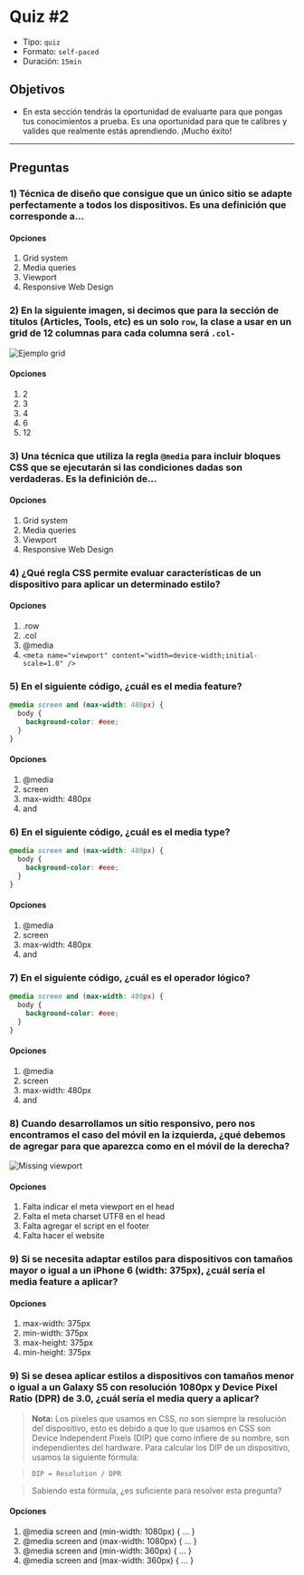 # Quiz #2

- Tipo: `quiz`
- Formato: `self-paced`
- Duración: `15min`

## Objetivos

- En esta sección tendrás la oportunidad de evaluarte para que pongas tus
  conocimientos a prueba. Es una oportunidad para que te calibres y valides que
  realmente estás aprendiendo. ¡Mucho éxito!

***

## Preguntas

### 1) Técnica de diseño que consigue que un único sitio se adapte perfectamente a todos los dispositivos. Es una definición que corresponde a...

#### Opciones

1. Grid system
2. Media queries
3. Viewport
4. Responsive Web Design

<solution style="display:none;">4</solution>

### 2) En la siguiente imagen, si decimos que para la sección de títulos (Articles, Tools, etc) es un solo `row`, la clase a usar en un grid de 12 columnas para cada columna será `.col-`

![Ejemplo grid](https://cdn.tutsplus.com/webdesign/uploads/2013/08/grids-1.jpg)

#### Opciones

1. 2
2. 3
3. 4
4. 6
5. 12

<solution style="display:none;">1</solution>

### 3) Una técnica que utiliza la regla `@media` para incluir bloques CSS que se ejecutarán si las condiciones dadas son verdaderas. Es la definición de...

#### Opciones

1. Grid system
2. Media queries
3. Viewport
4. Responsive Web Design

<solution style="display:none;">2</solution>

### 4) ¿Qué regla CSS permite evaluar características de un dispositivo para aplicar un determinado estilo?

#### Opciones

1. .row
2. .col
3. @media
4. `<meta name="viewport" content="width=device-width;initial-scale=1.0" />`

<solution style="display:none;">3</solution>

### 5) En el siguiente código, ¿cuál es el media feature?

```css
@media screen and (max-width: 480px) {
  body {
    background-color: #eee;
  }
}
```

#### Opciones

1. @media
2. screen
3. max-width: 480px
4. and

<solution style="display:none;">3</solution>

### 6) En el siguiente código, ¿cuál es el media type?

```css
@media screen and (max-width: 480px) {
  body {
    background-color: #eee;
  }
}
```

#### Opciones

1. @media
2. screen
3. max-width: 480px
4. and

<solution style="display:none;">2</solution>

### 7) En el siguiente código, ¿cuál es el operador lógico?

```css
@media screen and (max-width: 480px) {
  body {
    background-color: #eee;
  }
}
```

#### Opciones

1. @media
2. screen
3. max-width: 480px
4. and

<solution style="display:none;">4</solution>

### 8) Cuando desarrollamos un sitio responsivo, pero nos encontramos el caso del móvil en la izquierda, ¿qué debemos de agregar para que aparezca como en el móvil de la derecha?

![Missing viewport](https://developers.google.com/search/mobile-sites/imgs/mobile-seo/viewport.png)

#### Opciones

1. Falta indicar el meta viewport en el head
2. Falta el meta charset UTF8 en el head
3. Falta agregar el script en el footer
4. Falta hacer el website

<solution style="display:none;">1</solution>

### 9) Si se necesita adaptar estilos para dispositivos con tamaños mayor o igual a un iPhone 6 (width: 375px), ¿cuál sería el media feature a aplicar?

#### Opciones

1. max-width: 375px
2. min-width: 375px
3. max-height: 375px
4. min-height: 375px

<solution style="display:none;">2</solution>

### 9) Si se desea aplicar estilos a dispositivos con tamaños menor o igual a un Galaxy S5 con resolución 1080px y Device Pixel Ratio (DPR) de 3.0, ¿cuál sería el media query a aplicar?

> **Nota:**
> Los pixeles que usamos en CSS, no son siempre la resolución del dispositivo,
> esto es debido a que lo que usamos en CSS son Device Independent Pixels (DIP)
> que como infiere de su nombre, son independientes del hardware. Para calcular
> los DIP de un dispositivo, usamos la siguiente fórmula:

> ```
> DIP = Resolution / DPR
> ```

> Sabiendo esta fórmula, ¿es suficiente para resolver esta pregunta?

#### Opciones

1. @media screen and (min-width: 1080px) { ... }
2. @media screen and (max-width: 1080px) { ... }
3. @media screen and (min-width: 360px) { ... }
4. @media screen and (max-width: 360px) { ... }

<solution style="display:none;">4</solution>
